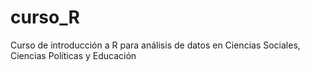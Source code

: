 # curso_R
Curso de introducción a R para análisis de datos en  Ciencias Sociales, Ciencias Políticas y Educación

